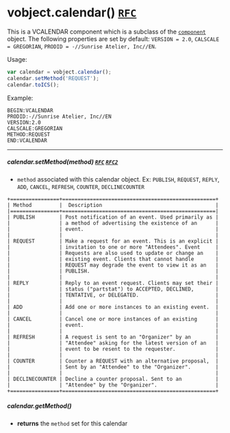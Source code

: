 # vobject.calendar() [`RFC`](http://tools.ietf.org/html/rfc5545#section-3.7)

This is a VCALENDAR component which is a subclass of the [`component`](./component.md) object. The following properties are set by default:
`VERSION = 2.0`, `CALSCALE = GREGORIAN`, `PRODID = -//Sunrise Atelier, Inc//EN`.

Usage:

```js
var calendar = vobject.calendar();
calendar.setMethod('REQUEST');
calendar.toICS();
```

Example:

```
BEGIN:VCALENDAR
PRODID:-//Sunrise Atelier, Inc//EN
VERSION:2.0
CALSCALE:GREGORIAN
METHOD:REQUEST
END:VCALENDAR
```

-----------------------------------------------------------------------------------------

##### calendar.setMethod(method) [`RFC`](http://tools.ietf.org/html/rfc5545#section-3.7.2) [`RFC2`](http://tools.ietf.org/html/rfc2446#section-3.2)

- `method` associated with this calendar object. Ex: `PUBLISH`, `REQUEST`, `REPLY`, `ADD`, `CANCEL`, `REFRESH`, `COUNTER`, `DECLINECOUNTER`

```
+================+==================================================+
| Method         |  Description                                     |
|================+==================================================|
| PUBLISH        | Post notification of an event. Used primarily as |
|                | a method of advertising the existence of an      |
|                | event.                                           |
|                |                                                  |
| REQUEST        | Make a request for an event. This is an explicit |
|                | invitation to one or more "Attendees". Event     |
|                | Requests are also used to update or change an    |
|                | existing event. Clients that cannot handle       |
|                | REQUEST may degrade the event to view it as an   |
|                | PUBLISH.                                         |
|                |                                                  |
| REPLY          | Reply to an event request. Clients may set their |
|                | status ("partstat") to ACCEPTED, DECLINED,       |
|                | TENTATIVE, or DELEGATED.                         |
|                |                                                  |
| ADD            | Add one or more instances to an existing event.  |
|                |                                                  |
| CANCEL         | Cancel one or more instances of an existing      |
|                | event.                                           |
|                |                                                  |
| REFRESH        | A request is sent to an "Organizer" by an        |
|                | "Attendee" asking for the latest version of an   |
|                | event to be resent to the requester.             |
|                |                                                  |
| COUNTER        | Counter a REQUEST with an alternative proposal,  |
|                | Sent by an "Attendee" to the "Organizer".        |
|                |                                                  |
| DECLINECOUNTER | Decline a counter proposal. Sent to an           |
|                | "Attendee" by the "Organizer".                   |
+================+==================================================+
```

##### calendar.getMethod()

- **returns** the `method` set for this calendar
